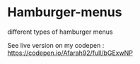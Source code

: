 # Hamburger-menus
different types of hamburger menus



See live version on my codepen : https://codepen.io/Afarah92/full/bGExwNP
